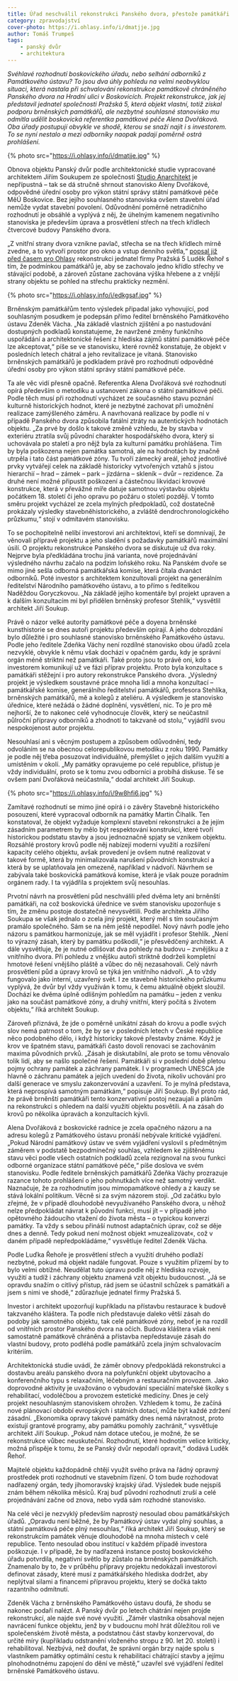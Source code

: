 ```yaml
---
title: Úřad neschválil rekonstrukci Panského dvora, přestože památkáři souhlasili
category: zpravodajství
cover-photo: https://i.ohlasy.info/i/dmatjje.jpg
author: Tomáš Trumpeš
tags:
    - panský dvůr
    - architektura
---
```


*Svéhlavé rozhodnutí boskovického úřadu, nebo selhání odborníků z Památkového ústavu? To jsou dva úhly pohledu na velmi neobvyklou situaci, která nastala při schvalování rekonstrukce památkově chráněného Panského dvora na Hradní ulici v Boskovicích. Projekt rekonstrukce, jak jej představil jednatel společnosti Pražská 5, která objekt vlastní, totiž získal podporu brněnských památkářů, ale nezbytné souhlasné stanovisko mu odmítla udělit boskovická referentka památkové péče Alena Dvořáková. Oba úřady postupují obvykle ve shodě, kterou se snaží najít i s investorem. To se nyní nestalo a mezi odborníky naopak padají poměrně ostrá prohlášení.*

{% photo src="https://i.ohlasy.info/i/dmatjje.jpg" %}

Obnova objektu Panský dvůr podle architektonické studie vypracované architektem Jiřím Soukupem ze společnosti [Studio Anarchitekt](http://www.anarchitekt.cz/) je nepřípustná – tak se dá stručně shrnout stanovisko Aleny Dvořákové, odpovědné úřední osoby pro výkon státní správy státní památkové péče MěÚ Boskovice. Bez jejího souhlasného stanoviska ovšem stavební úřad nemůže vydat stavební povolení. Odůvodnění poměrně netradičního rozhodnutí je obsáhlé a vyplývá z něj, že úhelným kamenem negativního stanoviska je především úprava a prosvětlení střech na třech křídlech čtvercové budovy Panského dvora. 

„Z vnitřní strany dvora vznikne pavlač, střecha se na třech křídlech mírně zvedne, a to vytvoří prostor pro okno a vstup denního světla,“ [popsal již před časem pro Ohlasy](/clanky/2015/03/rekonstrukce-panskeho-dvora.html) rekonstrukci jednatel firmy Pražská 5 Luděk Řehoř s tím, že podmínkou památkářů je, aby se zachovalo jedno křídlo střechy ve stávající podobě, a zároveň zůstane zachována výška hřebene a z vnější strany objektu se pohled na střechu prakticky nezmění.

{% photo src="https://i.ohlasy.info/i/edkgsaf.jpg" %}

Brněnským památkářům tento výsledek připadal jako vyhovující, pod souhlasným posudkem je podepsán přímo ředitel brněnského Památkového ústavu Zdeněk Vácha. „Na základě vlastních zjištění a po nastudování dostupných podkladů konstatujeme, že navržené změny funkčního uspořádání a architektonické řešení z hlediska zájmů státní památkové péče lze akceptovat,“ píše se ve stanovisku, které rovněž konstatuje, že objekt v posledních letech chátral a jeho revitalizace je vítaná. Stanovisko brněnských památkářů je podkladem právě pro rozhodnutí odpovědné úřední osoby pro výkon státní správy státní památkové péče. 

Ta ale věc vidí přesně opačně. Referentka Alena Dvořáková své rozhodnutí opírá především o metodiku a ustanovení zákona o státní památkové péči. Podle těch musí při rozhodnutí vycházet ze současného stavu poznání kulturně historických hodnot, které je nezbytné zachovat při umožnění realizace zamýšleného záměru. A navrhovaná realizace by podle ní v případě Panského dvora způsobila fatální ztráty na autentických hodnotách objektu. „Za prvé by došlo k takové změně vzhledu, že by stavba v exteriéru ztratila svůj původní charakter hospodářského dvora, který si uchovávala po staletí a pro nějž byla za kulturní památku prohlášena. Tím by byla poškozena nejen památka samotná, ale na hodnotách by značně utrpěla i tato část památkové zóny. Tu tvoří zámecký areál, jehož jednotlivé prvky vytvářejí celek na základě historicky vytvořených vztahů s jistou hierarchií – hrad – zámek – park – jízdárna – skleník – dvůr – rezidence. Za druhé není možné připustit poškození a částečnou likvidaci krovové konstrukce, která v převážné míře datuje samotnou výstavbu objektu počátkem 18. století či jeho opravu po požáru o století později. V tomto směru projekt vycházel ze zcela mylných předpokladů, což dostatečně prokázaly výsledky stavebněhistorického, a zvláště dendrochronologického průzkumu,“ stojí v odmítavém stanovisku.

To se pochopitelně nelíbí investorovi ani architektovi, kteří se domnívají, že věnovali přípravě projektu a jeho sladění s požadavky památkářů maximální úsilí. O projektu rekonstrukce Panského dvora se diskutuje už dva roky. Nejprve byla předkládána trochu jiná varianta, nové projednávání výsledného návrhu začalo na podzim loňského roku. Na Panském dvoře se mimo jiné sešla odborná památkářská komise, která čítala dvanáct odborníků. Poté investor s architektem konzultovali projekt na generálním ředitelství Národního památkového ústavu, a to přímo s ředitelkou Naděždou Goryczkovou. „Na základě jejího komentáře byl projekt upraven a k dalším konzultacím mi byl přidělen brněnský profesor Stehlík,“ vysvětlil architekt Jiří Soukup.

Právě o názor velké autority památkové péče a doyena brněnské kunsthistorie se dnes autoři projektu především opírají. A jeho dobrozdání bylo důležité i pro souhlasné stanovisko brněnského Památkového ústavu. Podle jeho ředitele Zdeňka Váchy není rozdílné stanovisko obou úřadů zcela nezvyklé, obvykle k němu však dochází v opačném gardu, kdy je správní orgán méně striktní než památkáři. Také proto jsou to právě oni, kdo s investorem komunikují už ve fázi příprav projektu. Proto byla konzultace s památkáři stěžejní i pro autory rekonstrukce Panského dvora. „Výsledný projekt je výsledkem soustavné práce mnoha lidí a mnoha konzultací – památkářské komise, generálního ředitelství památkářů, profesora Stehlíka, brněnských památkářů, mě a kolegů z ateliéru. A výsledkem je stanovisko úřednice, které nežádá o žádné doplnění, vysvětlení, nic. To je pro mě nejhorší, že to nakonec celé vyhodnocuje člověk, který se neúčastnil půlroční přípravy odborníků a zhodnotí to takzvaně od stolu,“ vyjádřil svou nespokojenost autor projektu.

Nesouhlasí ani s věcným postupem a způsobem odůvodnění, tedy odvoláním se na obecnou celorepublikovou metodiku z roku 1990. Památky je podle něj třeba posuzovat individuálně, přemýšlet o jejich dalším využití a umístěním v okolí. „My památky opravujeme po celé republice, přístup je vždy individuální, proto se k tomu zvou odborníci a probíhá diskuse. Té se ovšem paní Dvořáková neúčastnila,“ dodal architekt Jiří Soukup.

{% photo src="https://i.ohlasy.info/i/9w8hfi6.jpg" %}

Zamítavé rozhodnutí se mimo jiné opírá i o závěry Stavebně historického posouzení, které vypracoval odborník na památky Martin Čihalík. Ten konstatoval, že objekt vyžaduje komplexní stavební rekonstrukci a že jejím zásadním parametrem by mělo být respektování konstrukcí, které tvoří historickou podstatu stavby a jsou jednoznačně spjaty se vznikem objektu. Rozsáhlé prostory krovů podle něj nabízejí moderní využití a rozšíření kapacity celého objektu, avšak provedení je ovšem nutné realizovat v takové formě, která by minimalizovala narušení původních konstrukcí a která by se uplatňovala jen omezeně, například v nádvoří. Návrhem se zabývala také boskovická památková komise, která je však pouze poradním orgánem rady. I ta vyjádřila s projektem svůj nesouhlas.

Prvotní návrh na prosvětlení půd neschválili před dvěma lety ani brněnští památkáři, na což boskovická úřednice ve svém stanovisku upozorňuje s tím, že změnu postoje dostatečně nevysvětlili. Podle architekta Jiřího Soukupa se však jednalo o zcela jiný projekt, který měl s tím současným pramálo společného. Sám se na něm ještě nepodílel. Nový návrh podle jeho názoru s památkou harmonizuje, jak se měl vyjádřit i profesor Stehlík. „Není to výrazný zásah, který by památku poškodil,“ je přesvědčený architekt. A dále vysvětluje, že je nutné odlišovat dva pohledy na budovu – zvnějšku a z vnitřního dvora. Při pohledu z vnějšku autoři striktně dodrželi kompletní hmotové řešení vnějšího pláště a vůbec do něj nezasahovali. Celý návrh prosvětlení půd a úpravy krovů se týká jen vnitřního nádvoří. „A to vždy fungovalo jako interní, uzavřený svět. I ze stavebně historického průzkumu vyplývá, že dvůr byl vždy využíván k tomu, k čemu aktuálně objekt sloužil. Dochází ke dvěma úplně odlišným pohledům na památku – jeden z venku jako na součást památkové zóny, a druhý vnitřní, který počítá s životem objektu,“ říká architekt Soukup.

Zároveň přiznává, že jde o poměrně unikátní zásah do krovu a podle svých slov nemá patrnost o tom, že by se v posledních letech v České republice něco podobného dělo, i když historicky takové přestavby známe. Když je krov ve špatném stavu, památkáři často dovolí renovaci se zachováním maxima původních prvků. „Zásah je diskutabilní, ale proto se tomu věnovalo tolik lidí, aby se našlo společné řešení. Památkáři si v poslední době pletou pojmy ochrany památek a záchrany památek. I v programech UNESCA jde hlavně o záchranu památek a jejich uvedení do života, nikoliv uchování pro další generace ve smyslu zakonzervování a uzavření. To je mylná představa, která neprospívá samotným památkám,“ popisuje Jiří Soukup. Byl proto rád, že právě brněnští památkáři tento konzervativní postoj nezaujali a plánům na rekonstrukci s ohledem na další využití objektu posvětili. A na zásah do krovů po několika úpravách a konzultacích kývli.

Alena Dvořáková z boskovické radnice je zcela opačného názoru a na adresu kolegů z Památkového ústavu pronáší nebývale kritické vyjádření. „Pokud Národní památkový ústav ve svém vyjádření vyslovil s předmětným záměrem v podstatě bezpodmínečný souhlas, vzhledem ke zjištěnému stavu věci podle všech ostatních podkladů zcela rezignoval na svou funkci odborné organizace státní památkové péče,“ píše doslova ve svém stanovisku. Podle ředitele brněnských památkářů Zdeňka Váchy prozrazuje razance tohoto prohlášení o jeho pohnutkách více než samotný verdikt. Naznačuje, že za rozhodnutím jsou mimopamátkové ohledy a z kauzy se stává lokální politikum. Věcně si za svým názorem stojí. „Od začátku bylo zřejmé, že v případě dlouhodobě nevyužívaného Panského dvora, u něhož nelze předpokládat návrat k původní funkci, musí jít – v případě jeho opětovného žádoucího vtažení do života města – o typickou konverzi památky. Ta vždy s sebou přináší nutnost adaptačních úprav, což se děje dnes a denně. Tedy pokud není možnost objekt »muzealizovat«, což v daném případě nepředpokládáme,“ vysvětluje ředitel Zdeněk Vácha.

Podle Luďka Řehoře je prosvětlení střech a využití druhého podlaží nezbytné, pokud má objekt nadále fungovat. Pouze s využitím přízemí by to bylo velmi obtížné. Neudělat tuto úpravu podle něj z hlediska rozvoje, využití a tudíž i záchrany objektu znamená vzít objektu budoucnost. „Já se opravdu snažím o citlivý přístup, rád jsem se účastnil schůzek s památkáři a jsem s nimi ve shodě,“ zdůrazňuje jednatel firmy Pražská 5.

Investor i architekt upozorňují kupříkladu na přístavbu restaurace k budově takzvaného kláštera. Ta podle nich představuje daleko větší zásah do podoby jak samotného objektu, tak celé památkové zóny, neboť je na rozdíl od vnitřních prostor Panského dvora na očích. Budova kláštera však není samostatně památkově chráněná a přístavba nepředstavuje zásah do vlastní budovy, proto podléhá podle památkářů zcela jiným schvalovacím kritériím.

Architektonická studie uvádí, že záměr obnovy předpokládá rekonstrukci a dostavbu areálu panského dvora na polyfunkční objekt ubytovacího a konferenčního typu s relaxačním, léčebným a restauračním provozem. Jako doprovodné aktivity je uvažováno o vybudování speciální mateřské školky s rehabilitací, vodoléčbou a provozem estetické medicíny. Dnes je celý projekt nesouhlasným stanoviskem ohrožen. Vzhledem k tomu, že začíná nové plánovací období evropských i státních dotací, může být každé zdržení zásadní. „Ekonomika opravy takové památky dnes nemá návratnost, proto existují grantové programy, aby památku pomohly zachránit,“ vysvětluje architekt Jiří Soukup. „Pokud nám dotace utečou, je možné, že se rekonstrukce vůbec neuskuteční. Rozhodnutí, které hodnotím velice kriticky, možná přispěje k tomu, že se Panský dvůr nepodaří opravit,“ dodává Luděk Řehoř.

Majitelé objektu každopádně chtějí využít svého práva na řádný opravný prostředek proti rozhodnutí ve stavebním řízení. O tom bude rozhodovat nadřazený orgán, tedy jihomoravský krajský úřad. Výsledek bude nejspíš znám během několika měsíců. Kraj buď původní rozhodnutí zruší a celé projednávání začne od znova, nebo vydá sám rozhodné stanovisko.

Na celé věci je nezvyklý především naprostý nesoulad obou památkářských úřadů. „Opravdu není běžné, že by Památkový ústav vydal plný souhlas, a státní památková péče plný nesouhlas,“ říká architekt Jiří Soukup, který se rekonstrukcím památek věnuje dlouhodobě na mnoha místech v celé republice. Tento nesoulad obou institucí v každém případě investora poškozuje. I v případě, že by nadřazená instance postoj boskovického úřadu potvrdila, negativní světlo by zůstalo na brněnských památkářích. Znamenalo by to, že v průběhu přípravy projektu nedokázali investorovi definovat zásady, které musí z památkářského hlediska dodržet, aby neplýtval silami a financemi přípravou projektu, který se dočká takto razantního odmítnutí.

Zdeněk Vácha z brněnského Památkového ústavu doufá, že shodu se nakonec podaří nalézt. A Panský dvůr po letech chátrání nejen projde rekonstrukcí, ale najde své nové využití. „Záměr vlastníka obsahoval nejen navrácení funkce objektu, jenž by v budoucnu mohl hrát důležitou roli ve společenském životě města, a podstatnou část stavby konzervoval, do určité míry (kupříkladu odstranění vloženého stropu z 90. let 20. století) i rehabilitoval. Nezbývá, než doufat, že správní orgán brzy najde spolu s vlastníkem památky optimální cestu k rehabilitaci chátrající stavby a jejímu plnohodnotnému zapojení do dění ve městě,” uzavřel své vyjádření ředitel brněnské Památkového ústavu.

